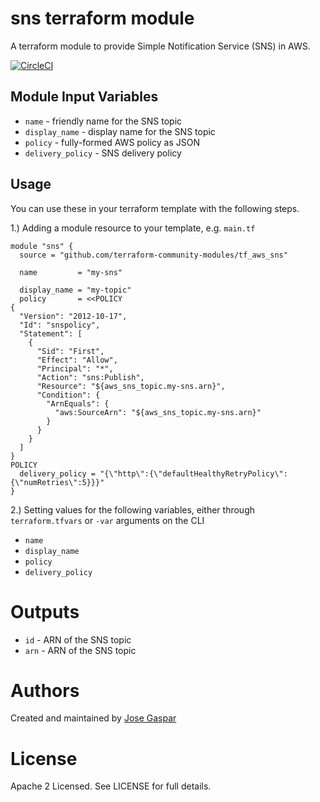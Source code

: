 sns terraform module
===========

A terraform module to provide Simple Notification Service (SNS) in AWS.

[![CircleCI](https://circleci.com/gh/tuxpower/tf_aws_sns.svg?style=svg)](https://circleci.com/gh/tuxpower/tf_aws_sns)

Module Input Variables
----------------------

- `name` - friendly name for the SNS topic
- `display_name` - display name for the SNS topic
- `policy` - fully-formed AWS policy as JSON
- `delivery_policy` - SNS delivery policy

Usage
-----

You can use these in your terraform template with the following steps.

1.) Adding a module resource to your template, e.g. `main.tf`

```hcl
module "sns" {
  source = "github.com/terraform-community-modules/tf_aws_sns"

  name         = "my-sns"

  display_name = "my-topic"
  policy       = <<POLICY
{
  "Version": "2012-10-17",
  "Id": "snspolicy",
  "Statement": [
    {
      "Sid": "First",
      "Effect": "Allow",
      "Principal": "*",
      "Action": "sns:Publish",
      "Resource": "${aws_sns_topic.my-sns.arn}",
      "Condition": {
        "ArnEquals": {
          "aws:SourceArn": "${aws_sns_topic.my-sns.arn}"
        }
      }
    }
  ]
}
POLICY
  delivery_policy = "{\"http\":{\"defaultHealthyRetryPolicy\":{\"numRetries\":5}}}"
}
```

2.) Setting values for the following variables, either through `terraform.tfvars` or `-var` arguments on the CLI

- `name`
- `display_name`
- `policy`
- `delivery_policy`

Outputs
=======

 - `id` - ARN of the SNS topic
 - `arn` - ARN of the SNS topic

Authors
=======

Created and maintained by [Jose Gaspar](https://github.com/tuxpower)

License
=======

Apache 2 Licensed. See LICENSE for full details.
